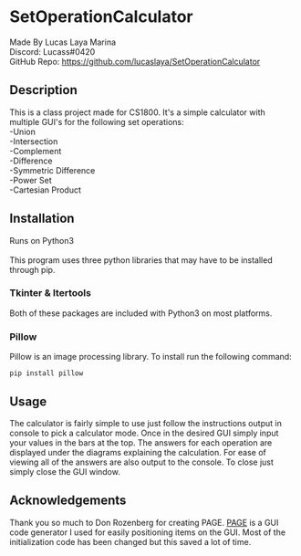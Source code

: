 # SetOperationCalculator
Made By Lucas Laya Marina <br />
Discord: Lucass#0420 <br />
GitHub Repo: https://github.com/lucaslaya/SetOperationCalculator

## Description
This is a class project made for CS1800. It's a simple calculator with multiple GUI's for the following set operations: <br />
-Union <br />
-Intersection <br />
-Complement <br />
-Difference <br />
-Symmetric Difference <br />
-Power Set <br />
-Cartesian Product <br />

## Installation
Runs on Python3 <br />
<br />
This program uses three python libraries that may have to be installed through pip. <br />
### Tkinter & Itertools
Both of these packages are included with Python3 on most platforms. 
### Pillow
Pillow is an image processing library. To install run the following command:
```
pip install pillow
```

## Usage
The calculator is fairly simple to use just follow the instructions output in console to pick a calculator mode. Once in the desired GUI simply input your values in the bars at the top. The answers for each operation are displayed under the diagrams explaining the calculation. For ease of viewing all of the answers are also output to the console. To close just simply close the GUI window.

## Acknowledgements
Thank you so much to Don Rozenberg for creating PAGE. [PAGE](http://page.sourceforge.net/) is a GUI code generator I used for easily positioning items on the GUI. Most of the initialization code has been changed but this saved a lot of time.
